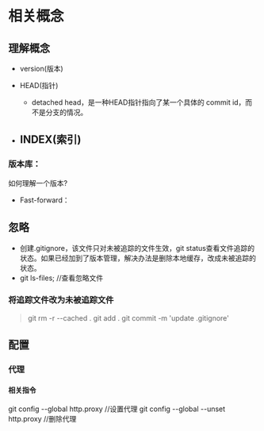 # 相关概念
## 理解概念
- version(版本)

- HEAD(指针)
    - detached head，是一种HEAD指针指向了某一个具体的 commit id，而不是分支的情况。 

- INDEX(索引)
    - 

### 版本库：
如何理解一个版本?  

- Fast-forward：


## 忽略
- 创建.gitignore，该文件只对未被追踪的文件生效，git status查看文件追踪的状态。如果已经加到了版本管理，解决办法是删除本地缓存，改成未被追踪的状态。
- git ls-files;   //查看忽略文件

### 将追踪文件改为未被追踪文件
> git rm -r --cached .
> git add .
> git commit -m 'update .gitignore'

## 配置
### 代理
#### 相关指令
git config --global http.proxy               //设置代理
git config --global --unset http.proxy       //删除代理